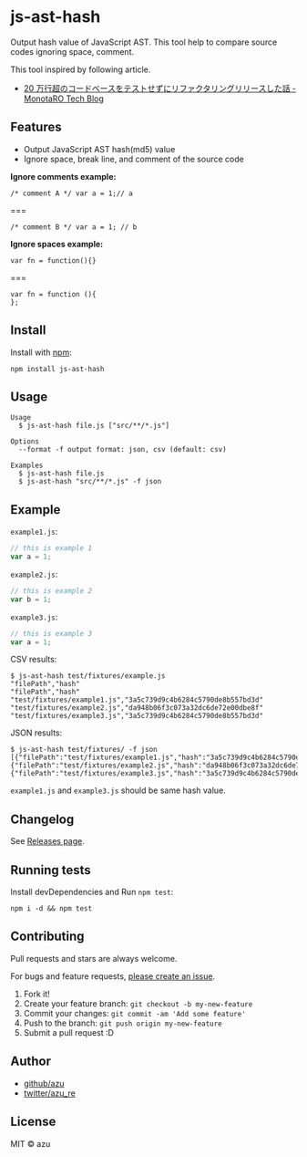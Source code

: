 # js-ast-hash

Output hash value of JavaScript AST.
This tool help to compare source codes ignoring space, comment.

This tool inspired by following article.

- [20 万行超のコードベースをテストせずにリファクタリングリリースした話 - MonotaRO Tech Blog](https://tech-blog.monotaro.com/entry/2018/09/26/142451)

## Features

- Output JavaScript AST hash(md5) value
- Ignore space, break line, and comment of the source code


**Ignore comments example:**

```
/* comment A */ var a = 1;// a
```

===

```
/* comment B */ var a = 1; // b
```

**Ignore spaces example:**

```
var fn = function(){}
```

===

```
var fn = function (){
};
```


## Install

Install with [npm](https://www.npmjs.com/):

    npm install js-ast-hash

## Usage


    Usage
      $ js-ast-hash file.js ["src/**/*.js"]

    Options
      --format -f output format: json, csv (default: csv)

    Examples
      $ js-ast-hash file.js
      $ js-ast-hash "src/**/*.js" -f json

## Example

`example1.js`:
```js
// this is example 1
var a = 1;
```

`example2.js`:
```js
// this is example 2
var b = 1;
```
`example3.js`:
```js
// this is example 3
var a = 1;
```

CSV results:

```
$ js-ast-hash test/fixtures/example.js
"filePath","hash"
"filePath","hash"
"test/fixtures/example1.js","3a5c739d9c4b6284c5790de8b557bd3d"
"test/fixtures/example2.js","da948b06f3c073a32dc6de72e00dbe8f"
"test/fixtures/example3.js","3a5c739d9c4b6284c5790de8b557bd3d"
```

JSON results:

```
$ js-ast-hash test/fixtures/ -f json
[{"filePath":"test/fixtures/example1.js","hash":"3a5c739d9c4b6284c5790de8b557bd3d"},{"filePath":"test/fixtures/example2.js","hash":"da948b06f3c073a32dc6de72e00dbe8f"},{"filePath":"test/fixtures/example3.js","hash":"3a5c739d9c4b6284c5790de8b557bd3d"},]
```

`example1.js` and `example3.js` should be same hash value.

## Changelog

See [Releases page](https://github.com/azu/js-ast-hash/releases).

## Running tests

Install devDependencies and Run `npm test`:

    npm i -d && npm test

## Contributing

Pull requests and stars are always welcome.

For bugs and feature requests, [please create an issue](https://github.com/azu/js-ast-hash/issues).

1. Fork it!
2. Create your feature branch: `git checkout -b my-new-feature`
3. Commit your changes: `git commit -am 'Add some feature'`
4. Push to the branch: `git push origin my-new-feature`
5. Submit a pull request :D

## Author

- [github/azu](https://github.com/azu)
- [twitter/azu_re](https://twitter.com/azu_re)

## License

MIT © azu
